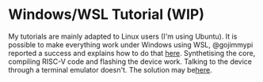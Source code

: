 Windows/WSL Tutorial (WIP)
==========================

My tutorials are mainly adapted to Linux users (I'm using Ubuntu). It 
is possible to make everything work under Windows using WSL,
@gojimmypi reported a success and explains how to do that
[here](https://gojimmypi.blogspot.com/2020/12/ice40-fpga-programming-with-wsl-and.html).
Synthetising the core, compiling RISC-V code and flashing the device
work. Talking to the device through a terminal emulator doesn't.
The solution may be[here](https://github.com/rpasek/usbip-wsl2-instructions).

